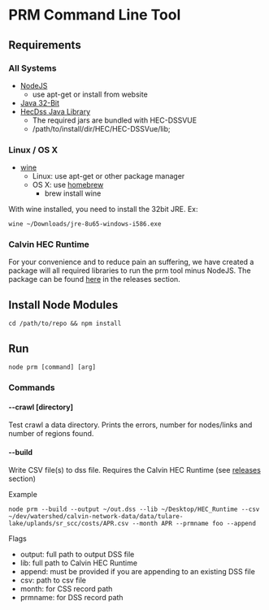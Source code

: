 # PRM Command Line Tool

## Requirements

### All Systems
- [NodeJS](http://nodejs.org)
  - use apt-get or install from website
- [Java 32-Bit](http://java.com/en/download/manual.jsp)
- [HecDss Java Library](http://www.hec.usace.army.mil/software/hec-dssvue/)
  - The required jars are bundled with HEC-DSSVUE
  - /path/to/install/dir/HEC/HEC-DSSVue/lib;

### Linux / OS X
- [wine](https://www.winehq.org/)
  - Linux: use apt-get or other package manager
  - OS X: use [homebrew](http://brew.sh/)
    - brew install wine

With wine installed, you need to install the 32bit JRE. Ex:
```
wine ~/Downloads/jre-8u65-windows-i586.exe
```

### Calvin HEC Runtime
For your convenience and to reduce pain an suffering, we have created a
package will all required libraries to run the prm tool minus NodeJS.
The package can be found [here](https://github.com/ucd-cws/calvin-network-data/releases) in the releases section.

## Install Node Modules
```
cd /path/to/repo && npm install
```

## Run

```
node prm [command] [arg]
```

### Commands

#### --crawl [directory]
Test crawl a data directory.  Prints the errors, number for nodes/links and number of regions found.

#### --build
Write CSV file(s) to dss file.  Requires the Calvin HEC Runtime (see [releases](https://github.com/ucd-cws/calvin-network-data/releases) section)

Example
```
node prm --build --output ~/out.dss --lib ~/Desktop/HEC_Runtime --csv ~/dev/watershed/calvin-network-data/data/tulare-lake/uplands/sr_scc/costs/APR.csv --month APR --prmname foo --append
 ```

Flags
 - output: full path to output DSS file
 - lib: full path to Calvin HEC Runtime
 - append: must be provided if you are appending to an existing DSS file
 - csv: path to csv file
 - month: for CSS record path
 - prmname: for DSS record path
